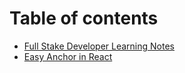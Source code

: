 # Table of contents

* [Full Stake Developer Learning Notes](README.md)
* [Easy Anchor in React](easy-anchor-in-react.md)

